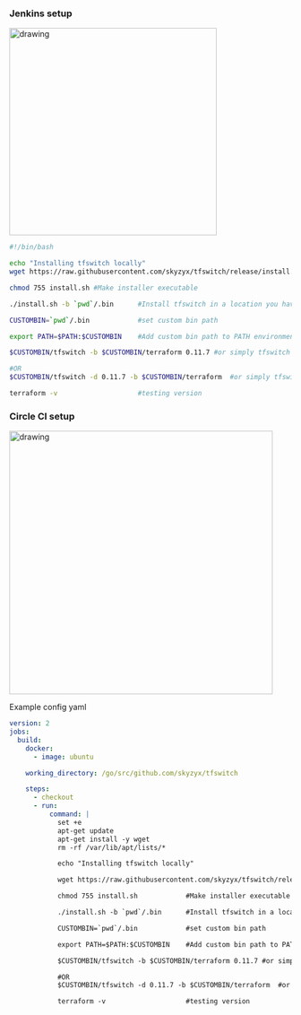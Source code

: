 ### Jenkins setup

<img src="https://s3.us-east-2.amazonaws.com/kepler-images/warrensbox/tfswitch/jenkins_tfswitch.png" alt="drawing" style="width: 370px;"/>

```sh
#!/bin/bash

echo "Installing tfswitch locally"
wget https://raw.githubusercontent.com/skyzyx/tfswitch/release/install.sh  #Get the installer on to your machine

chmod 755 install.sh #Make installer executable

./install.sh -b `pwd`/.bin      #Install tfswitch in a location you have permission

CUSTOMBIN=`pwd`/.bin            #set custom bin path

export PATH=$PATH:$CUSTOMBIN    #Add custom bin path to PATH environment

$CUSTOMBIN/tfswitch -b $CUSTOMBIN/terraform 0.11.7 #or simply tfswitch -b $CUSTOMBIN/terraform 0.11.7

#OR
$CUSTOMBIN/tfswitch -d 0.11.7 -b $CUSTOMBIN/terraform  #or simply tfswitch -d 0.11.7 -b $CUSTOMBIN/terraform

terraform -v                    #testing version
```

### Circle CI setup

<img src="https://s3.us-east-2.amazonaws.com/kepler-images/warrensbox/tfswitch/circleci_tfswitch.png" alt="drawing" style="width: 470px;"/>

Example config yaml

```yaml
version: 2
jobs:
  build:
    docker:
      - image: ubuntu

    working_directory: /go/src/github.com/skyzyx/tfswitch

    steps:
      - checkout
      - run:
          command: |
            set +e
            apt-get update
            apt-get install -y wget
            rm -rf /var/lib/apt/lists/*

            echo "Installing tfswitch locally"

            wget https://raw.githubusercontent.com/skyzyx/tfswitch/release/install.sh  #Get the installer on to your machine

            chmod 755 install.sh            #Make installer executable

            ./install.sh -b `pwd`/.bin      #Install tfswitch in a location you have permission

            CUSTOMBIN=`pwd`/.bin            #set custom bin path

            export PATH=$PATH:$CUSTOMBIN    #Add custom bin path to PATH environment

            $CUSTOMBIN/tfswitch -b $CUSTOMBIN/terraform 0.11.7 #or simply tfswitch -b $CUSTOMBIN/terraform 0.11.7

            #OR
            $CUSTOMBIN/tfswitch -d 0.11.7 -b $CUSTOMBIN/terraform  #or simply tfswitch -d 0.11.7 -b $CUSTOMBIN/terraform

            terraform -v                    #testing version
```
